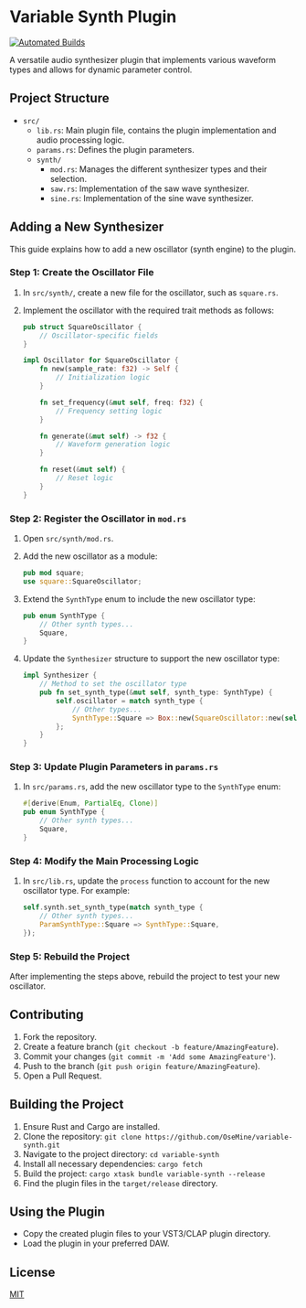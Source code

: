 # Variable Synth Plugin
[![Automated Builds](https://github.com/OseMine/variable-synth/actions/workflows/build.yml/badge.svg)](https://github.com/OseMine/variable-synth/actions/workflows/build.yml)

A versatile audio synthesizer plugin that implements various waveform types and allows for dynamic parameter control.

## Project Structure

- `src/`
  - `lib.rs`: Main plugin file, contains the plugin implementation and audio processing logic.
  - `params.rs`: Defines the plugin parameters.
  - `synth/`
    - `mod.rs`: Manages the different synthesizer types and their selection.
    - `saw.rs`: Implementation of the saw wave synthesizer.
    - `sine.rs`: Implementation of the sine wave synthesizer.

## Adding a New Synthesizer

This guide explains how to add a new oscillator (synth engine) to the plugin.

### Step 1: Create the Oscillator File

1. In `src/synth/`, create a new file for the oscillator, such as `square.rs`.
2. Implement the oscillator with the required trait methods as follows:

   ```rust
   pub struct SquareOscillator {
       // Oscillator-specific fields
   }

   impl Oscillator for SquareOscillator {
       fn new(sample_rate: f32) -> Self {
           // Initialization logic
       }

       fn set_frequency(&mut self, freq: f32) {
           // Frequency setting logic
       }

       fn generate(&mut self) -> f32 {
           // Waveform generation logic
       }

       fn reset(&mut self) {
           // Reset logic
       }
   }
   ```

### Step 2: Register the Oscillator in `mod.rs`

1. Open `src/synth/mod.rs`.
2. Add the new oscillator as a module:

   ```rust
   pub mod square;
   use square::SquareOscillator;
   ```

3. Extend the `SynthType` enum to include the new oscillator type:

   ```rust
   pub enum SynthType {
       // Other synth types...
       Square,
   }
   ```

4. Update the `Synthesizer` structure to support the new oscillator type:

   ```rust
   impl Synthesizer {
       // Method to set the oscillator type
       pub fn set_synth_type(&mut self, synth_type: SynthType) {
           self.oscillator = match synth_type {
               // Other types...
               SynthType::Square => Box::new(SquareOscillator::new(self.sample_rate)),
           };
       }
   }
   ```

### Step 3: Update Plugin Parameters in `params.rs`

1. In `src/params.rs`, add the new oscillator type to the `SynthType` enum:

   ```rust
   #[derive(Enum, PartialEq, Clone)]
   pub enum SynthType {
       // Other synth types...
       Square,
   }
   ```

### Step 4: Modify the Main Processing Logic

1. In `src/lib.rs`, update the `process` function to account for the new oscillator type. For example:

   ```rust
   self.synth.set_synth_type(match synth_type {
       // Other synth types...
       ParamSynthType::Square => SynthType::Square,
   });
   ```

### Step 5: Rebuild the Project

After implementing the steps above, rebuild the project to test your new oscillator.

## Contributing

1. Fork the repository.
2. Create a feature branch (`git checkout -b feature/AmazingFeature`).
3. Commit your changes (`git commit -m 'Add some AmazingFeature'`).
4. Push to the branch (`git push origin feature/AmazingFeature`).
5. Open a Pull Request.

## Building the Project

1. Ensure Rust and Cargo are installed.
2. Clone the repository: `git clone https://github.com/OseMine/variable-synth.git`
3. Navigate to the project directory: `cd variable-synth`
4. Install all necessary dependencies: `cargo fetch`
5. Build the project: `cargo xtask bundle variable-synth --release`
6. Find the plugin files in the `target/release` directory.

## Using the Plugin

- Copy the created plugin files to your VST3/CLAP plugin directory.
- Load the plugin in your preferred DAW.

## License

[MIT](LICENSE)